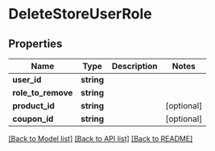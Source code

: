 # DeleteStoreUserRole

## Properties
Name | Type | Description | Notes
------------ | ------------- | ------------- | -------------
**user_id** | **string** |  | 
**role_to_remove** | **string** |  | 
**product_id** | **string** |  | [optional] 
**coupon_id** | **string** |  | [optional] 

[[Back to Model list]](../README.md#documentation-for-models) [[Back to API list]](../README.md#documentation-for-api-endpoints) [[Back to README]](../README.md)


